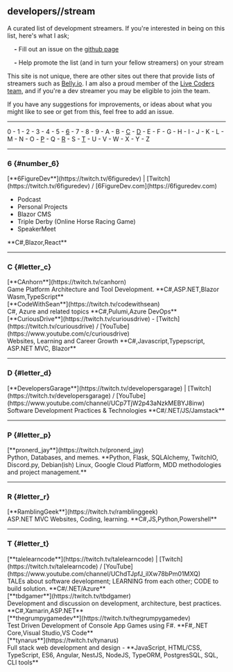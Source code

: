## developers//stream
A curated list of development streamers. If you're interested in being on this list, here's what I ask;

&nbsp;&nbsp;&nbsp;&nbsp;**-** Fill out an issue on the [github page](https://github.com/tbd-develop/developers.stream)

&nbsp;&nbsp;&nbsp;&nbsp;**-** Help promote the list (and in turn your fellow streamers) on your stream

This site is not unique, there are other sites out there that provide lists of streamers such as [Belly.io](https://belly.io/). I am also a proud member of the [Live Coders team](https://livecoders.dev/members), and if you're a dev streamer you may be eligible to join the team. 

If you have any suggestions for improvements, or ideas about what you might like to see or get from this, feel free to add an issue. 

---

0 - 1 - 2 - 3 - 4 - 5 - [6](#number_6) - 7 - 8 - 9 - A - B - [C](#letter_c) - [D](#letter_d) - E - F - G - H - I - J - K - L - M - N - O - [P](#letter_p) - Q - [R](#letter_r) - S - [T](#letter_t) - U - V - W - X - Y - Z 

---

### 6 {#number_6}

<div>
    <div>[**6FigureDev**](https://twitch.tv/6figuredev) | [Twitch](https://twitch.tv/6figuredev) / [6FigureDev.com](https://6figuredev.com)</div>
    <ul>
        <li>Podcast</li>
        <li>Personal Projects</li>
        <li>Blazor CMS </li>
        <li>Triple Derby (Online Horse Racing Game)</li>
        <li>SpeakerMeet</li>
    </ul>
    <div>**C#,Blazor,React**</div>
</div>

---
### C {#letter_c}

<div>
    <div>[**CAnhorn**](https://twitch.tv/canhorn)<div>
    <div>Game Platform Architecture and Tool Development. **C#,ASP.NET,Blazor Wasm,TypeScript** </div>
</div>
<div>
    <div>[**CodeWithSean**](https://twitch.tv/codewithsean)</div>
    <div>C#, Azure and related topics **C#,Pulumi,Azure DevOps**</div>
</div>
<div>
    <div>[**CuriousDrive**](https://twitch.tv/curiousdrive) - [Twitch](https://twitch.tv/curiousdrive) / [YouTube](https://www.youtube.com/c/curiousdrive)</div>
    <div>Websites, Learning and Career Growth **C#,Javascript,Typepscript, ASP.NET MVC, Blazor**</div>
</div>

---
### D {#letter_d}

<div>
    <div>[**DevelopersGarage**](https://twitch.tv/developersgarage) | [Twitch](https://twitch.tv/developersgarage) / [YouTube](https://www.youtube.com/channel/UCp7TjW2p43aNzkMEBYJ8inw)</div>
    <div>Software Development Practices &amp; Technologies **C#/.NET/JS/Jamstack**</div>
</div>

---
### P {#letter_p}
<div>
    <div>[**pronerd_jay**](https://twitch.tv/pronerd_jay)</div>
    <div>Python, Databases, and memes. **Python, Flask, SQLAlchemy, TwitchIO, Discord.py, Debian(ish) Linux, Google Cloud Platform, MDD methodologies and project management.**</div>
</div>

---
### R {#letter_r}

<div>
    <div>[**RamblingGeek**](https://twitch.tv/ramblinggeek)</div>
    <div>ASP.NET MVC Websites, Coding, learning. **C#,JS,Python,Powershell**</div>
</div>

---
### T {#letter_t}
<div>
    <div>[**talelearncode**](https://twitch.tv/talelearncode) | [Twitch](https://twitch.tv/talelearncode) / [YouTube](https://www.youtube.com/channel/UChdTJpfJ_iIXw78bPm01MXQ)</div>
    <div>TALEs about software development; LEARNING from each other; CODE to build solution. **C#/.NET/Azure**</div>
</div>
<div>
    <div>[**tbdgamer**](https://twitch.tv/tbdgamer)</div>
    <div>Development and discussion on development, architecture, best practices. **C#,Xamarin,ASP.NET**  </div>
</div>
<div>
    <div>[**thegrumpygamedev**](https://twitch.tv/thegrumpygamedev)</div>
    <div>Test Driven Development of Console App Games using F#. **F#,.NET Core,Visual Studio,VS Code**</div>
</div>
<div>
    <div>[**tynarus**](https://twitch.tv/tynarus)</div>
    <div>Full stack web development and design - **JavaScript, HTML/CSS, TypeScript, ES6, Angular, NestJS, NodeJS, TypeORM, PostgresSQL, SQL, CLI tools**</div>
</div>
